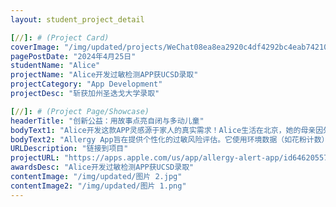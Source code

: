 ```yaml
---
layout: student_project_detail

[//]: # (Project Card)
coverImage: "/img/updated/projects/WeChat08ea8ea2920c4df4292bc4eab7421088.jpg"
pagePostDate: "2024年4月25日"
studentName: "Alice"
projectName: "Alice开发过敏检测APP获UCSD录取"
projectCategory: "App Development"
projectDesc: "斩获加州圣迭戈大学录取"

[//]: # (Project Page/Showcase)
headerTitle: "创新公益：用故事点亮自闭与多动儿童"
bodyText1: "Alice开发这款APP灵感源于家人的真实需求！Alice生活在北京，她的母亲因外出时意外接触杨絮而频繁打喷嚏，而她哮喘患者的叔叔曾因花粉暴露而遭遇生命危险。为防止类似情况，Alice设计了这款App！"
bodyText2: "Allergy App旨在提供个性化的过敏风险评估。它使用环境数据（如花粉计数）以及个人因素（如位置、年龄和健康史）来通知用户他们的过敏风险水平，帮助用户在外出前了解过敏风险。"
URLDescription: "链接到项目"
projectURL: "https://apps.apple.com/us/app/allergy-alert-app/id6462055726?platform=iphone"
awardsDesc: "Alice开发过敏检测APP获UCSD录取"
contentImage: "/img/updated/图片 2.jpg"
contentImage2: "/img/updated/图片 1.png"
---
```

